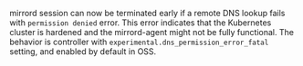 mirrord session can now be terminated early if a remote DNS lookup fails with `permission denied` error.
This error indicates that the Kubernetes cluster is hardened and the mirrord-agent might not be fully functional.
The behavior is controller with `experimental.dns_permission_error_fatal` setting, and enabled by default in OSS.